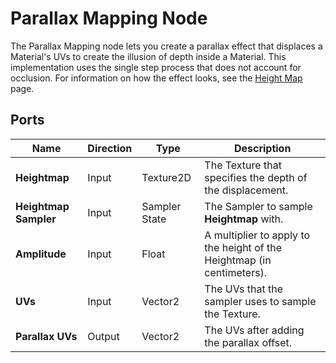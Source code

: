 # Parallax Mapping Node

The Parallax Mapping node lets you create a parallax effect that displaces a Material's UVs to create the illusion of depth inside a Material. This implementation uses the single step process that does not account for occlusion. For information on how the effect looks, see the [Height Map](https://docs.unity3d.com/Manual/StandardShaderMaterialParameterHeightMap.html) page.

## Ports

| Name | **Direction** | Type | Description |
| --- | --- | --- | --- |
| **Heightmap** | Input | Texture2D | The Texture that specifies the depth of the displacement. |
| **Heightmap Sampler** | Input | Sampler State | The Sampler to sample **Heightmap** with. |
| **Amplitude** | Input | Float | A multiplier to apply to the height of the Heightmap (in centimeters). |
| **UVs** | Input | Vector2 | The UVs that the sampler uses to sample the Texture. |
| **Parallax UVs** | Output| Vector2 | The UVs after adding the parallax offset. |
